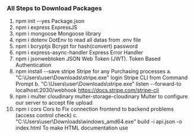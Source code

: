 ### All Steps to Download Packages

1. npm init --yes                                                                     Package.json
2. npm i express                                                                      ExpressJS 
3. npm i mongoose                                                                     Mongoose library
4. npm i dotenv                                                                       DotEnv to read all datas from .env file 
5. npm i bcryptjs                                                                     Bcrypt for hash(convert) password
6. npm i express-async-handler                                                        Express Error Handler
7. npm i jsonwebtoken                                                                 JSON Web Token (JWT). Token Based Authentication
8. npm install --save stripe                                                          Stripe for any Purchasing processes
a. "C:\Users\user\Downloads\stripe.exe" login                                         Stripe CLI from Command Prompt
b. "C:\Users\user\Downloads\stripe.exe" listen --forward-to localhost:2030/webhook    https://docs.stripe.com/stripe-cli
9. npm i multer cloudinary multer-storage-cloudinary                                  Multer to configure our server to accept file upload
10. npm i cors                                                                         Cors to Fix connection frontend to backend problems (access control check)
c. "C:\Users\user\Downloads\windows_amd64.exe" build -i api.json -o index.html        To make HTML documentation use 






  

